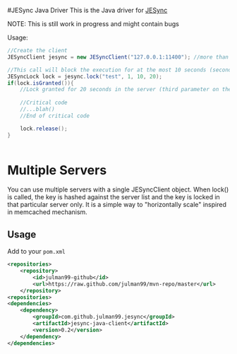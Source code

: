 #JESync Java Driver
This is the Java driver for [JESync](https://github.com/julman99/JESync)


NOTE: This is still work in progress and might contain bugs

Usage:


```java
//Create the client
JESyncClient jesync = new JESyncClient("127.0.0.1:11400"); //more than 1 host can be specified, the driver will hash the key and select a host

//This call will block the execution for at the most 10 seconds (second parameter)
JESyncLock lock = jesync.lock("test", 1, 10, 20); 
if(lock.isGranted()){
    //Lock granted for 20 seconds in the server (third parameter on the lock function)
    
    //Critical code
    //...blah()
    //End of critical code

    lock.release();
}
 
``` 

# Multiple Servers
You can use multiple servers with a single JESyncClient object. When lock() is called, the key is hashed against the server list and the key is locked in that particular server only. It is a simple way to "horizontally scale" inspired in memcached mechanism.

## Usage
Add to your ```pom.xml```

```xml
<repositories>
    <repository>
        <id>julman99-github</id>
        <url>https://raw.github.com/julman99/mvn-repo/master</url>
    </repository>
<repositories>
<dependencies>
    <dependency>
        <groupId>com.github.julman99.jesync</groupId>
        <artifactId>jesync-java-client</artifactId>
        <version>0.2</version>
    </dependency>
</dependencies>
```